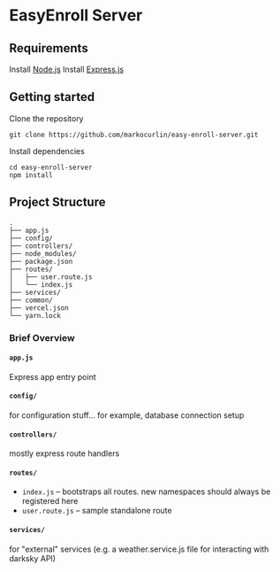 # EasyEnroll Server

## Requirements

Install [Node.js](https://nodejs.org/en/)
Install [Express.js](https://expressjs.com/)

## Getting started

Clone the repository
```
git clone https://github.com/markocurlin/easy-enroll-server.git
```
Install dependencies
```
cd easy-enroll-server
npm install
```

## Project Structure

```
.
├── app.js
├── config/
├── controllers/
├── node_modules/
├── package.json
├── routes/
│   ├── user.route.js
│   └── index.js
├── services/
├── common/
├── vercel.json
└── yarn.lock
```

### Brief Overview

#### `app.js`

Express app entry point

#### `config/`

for configuration stuff... for example, database connection setup

#### `controllers/`

mostly express route handlers

#### `routes/`

- `index.js` – bootstraps all routes. new namespaces should always be registered here
- `user.route.js` – sample standalone route

#### `services/`

for "external" services (e.g. a weather.service.js file for interacting with darksky API)